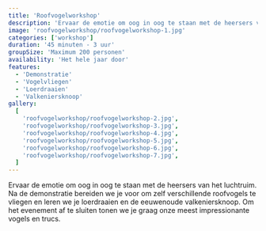```yaml
---
title: 'Roofvogelworkshop'
description: 'Ervaar de emotie om oog in oog te staan met de heersers van het luchtruim.'
image: 'roofvogelworkshop/roofvogelworkshop-1.jpg'
categories: ['workshop']
duration: '45 minuten - 3 uur'
groupSize: 'Maximum 200 personen'
availability: 'Het hele jaar door'
features:
  - 'Demonstratie'
  - 'Vogelvliegen'
  - 'Loerdraaien'
  - 'Valkeniersknoop'
gallery:
  [
    'roofvogelworkshop/roofvogelworkshop-2.jpg',
    'roofvogelworkshop/roofvogelworkshop-3.jpg',
    'roofvogelworkshop/roofvogelworkshop-4.jpg',
    'roofvogelworkshop/roofvogelworkshop-5.jpg',
    'roofvogelworkshop/roofvogelworkshop-6.jpg',
    'roofvogelworkshop/roofvogelworkshop-7.jpg',
  ]
---
```


Ervaar de emotie om oog in oog te staan met de heersers van het luchtruim. Na de demonstratie bereiden we je voor om zelf verschillende roofvogels te vliegen en leren we je loerdraaien en de eeuwenoude valkeniersknoop. Om het evenement af te sluiten tonen we je graag onze meest impressionante vogels en trucs.
